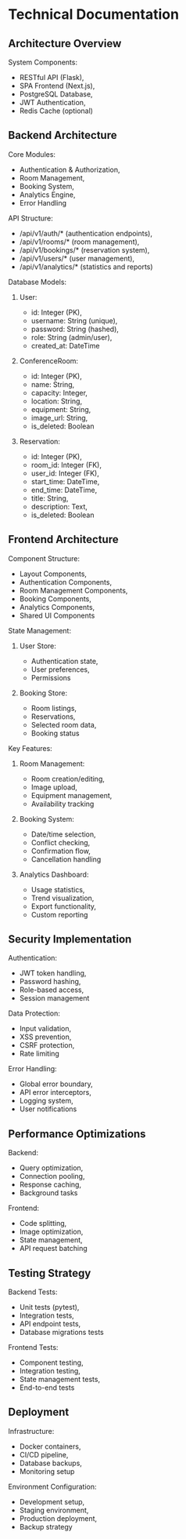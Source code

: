 # Technical Documentation

## Architecture Overview

System Components:

- RESTful API (Flask),
- SPA Frontend (Next.js),
- PostgreSQL Database,
- JWT Authentication,
- Redis Cache (optional)

## Backend Architecture

Core Modules:

- Authentication & Authorization,
- Room Management,
- Booking System,
- Analytics Engine,
- Error Handling

API Structure:

- /api/v1/auth/\* (authentication endpoints),
- /api/v1/rooms/\* (room management),
- /api/v1/bookings/\* (reservation system),
- /api/v1/users/\* (user management),
- /api/v1/analytics/\* (statistics and reports)

Database Models:

1. User:

   - id: Integer (PK),
   - username: String (unique),
   - password: String (hashed),
   - role: String (admin/user),
   - created_at: DateTime

2. ConferenceRoom:

   - id: Integer (PK),
   - name: String,
   - capacity: Integer,
   - location: String,
   - equipment: String,
   - image_url: String,
   - is_deleted: Boolean

3. Reservation:
   - id: Integer (PK),
   - room_id: Integer (FK),
   - user_id: Integer (FK),
   - start_time: DateTime,
   - end_time: DateTime,
   - title: String,
   - description: Text,
   - is_deleted: Boolean

## Frontend Architecture

Component Structure:

- Layout Components,
- Authentication Components,
- Room Management Components,
- Booking Components,
- Analytics Components,
- Shared UI Components

State Management:

1. User Store:

   - Authentication state,
   - User preferences,
   - Permissions

2. Booking Store:
   - Room listings,
   - Reservations,
   - Selected room data,
   - Booking status

Key Features:

1. Room Management:

   - Room creation/editing,
   - Image upload,
   - Equipment management,
   - Availability tracking

2. Booking System:

   - Date/time selection,
   - Conflict checking,
   - Confirmation flow,
   - Cancellation handling

3. Analytics Dashboard:
   - Usage statistics,
   - Trend visualization,
   - Export functionality,
   - Custom reporting

## Security Implementation

Authentication:

- JWT token handling,
- Password hashing,
- Role-based access,
- Session management

Data Protection:

- Input validation,
- XSS prevention,
- CSRF protection,
- Rate limiting

Error Handling:

- Global error boundary,
- API error interceptors,
- Logging system,
- User notifications

## Performance Optimizations

Backend:

- Query optimization,
- Connection pooling,
- Response caching,
- Background tasks

Frontend:

- Code splitting,
- Image optimization,
- State management,
- API request batching

## Testing Strategy

Backend Tests:

- Unit tests (pytest),
- Integration tests,
- API endpoint tests,
- Database migrations tests

Frontend Tests:

- Component testing,
- Integration testing,
- State management tests,
- End-to-end tests

## Deployment

Infrastructure:

- Docker containers,
- CI/CD pipeline,
- Database backups,
- Monitoring setup

Environment Configuration:

- Development setup,
- Staging environment,
- Production deployment,
- Backup strategy
